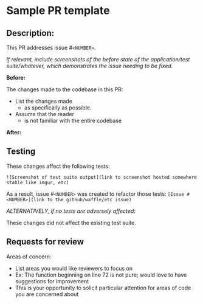 # Sample PR template

## Description:

This PR addresses issue #`<NUMBER>`.

_If relevant, include screenshots of the *before* state of the application/test suite/whatever, which demonstrates the issue needing to be fixed._

**Before:**

The changes made to the codebase in this PR:

* List the changes made
  * as specifically as possible.
* Assume that the reader
  * is not familiar with the entire codebase

**After:**

## Testing 

These changes affect the following tests:

`![Screenshot of test suite output](link to screenshot hosted somewhere stable like imgur, etc)`

As a result, issue #`<NUMBER>` was created to refactor those tests: `[Issue #<NUMBER>](link to the github/waffle/etc issue)`

_ALTERNATIVELY, if no tests are adversely affected:_

These changes did not affect the existing test suite.

## Requests for review

Areas of concern:

* List areas you would like reviewers to focus on
* Ex: The function beginning on line 72 is not pure; would love to have suggestions for improvement
* This is your opportunity to solicit particular attention for areas of code you are concerned about
